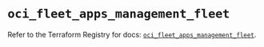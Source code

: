 # `oci_fleet_apps_management_fleet`

Refer to the Terraform Registry for docs: [`oci_fleet_apps_management_fleet`](https://registry.terraform.io/providers/oracle/oci/7.19.0/docs/resources/fleet_apps_management_fleet).
